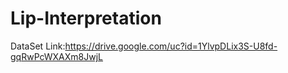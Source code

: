 # Lip-Interpretation

DataSet Link:https://drive.google.com/uc?id=1YlvpDLix3S-U8fd-gqRwPcWXAXm8JwjL
